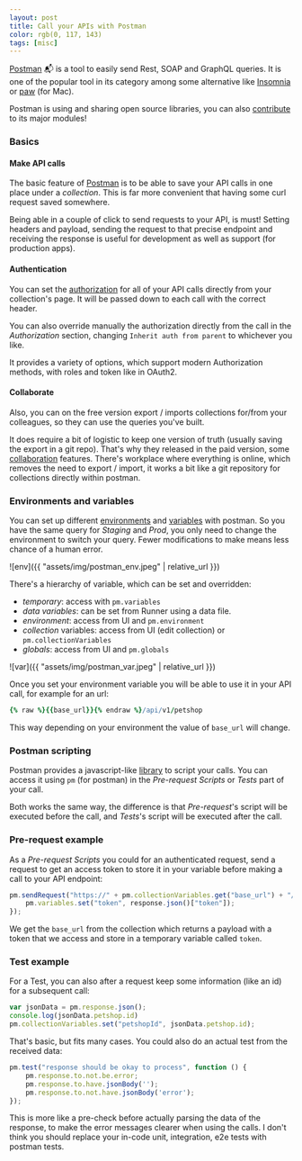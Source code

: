 ```yaml
---
layout: post 
title: Call your APIs with Postman
color: rgb(0, 117, 143)
tags: [misc]
---
```


[Postman](https://www.postman.com/) 📬 is a tool to easily send Rest, SOAP and GraphQL queries. It is one of the popular
tool in its category among some alternative like [Insomnia](https://insomnia.rest/) or [paw](https://paw.cloud/) (for
Mac).

Postman is using and sharing open source libraries, you can also [contribute](https://github.com/postmanlabs) to its
major modules!

### Basics

#### Make API calls

The basic feature of [Postman](https://learning.postman.com/docs/getting-started/introduction/) is to be able to save
your API calls in one place under a _collection_. This is far more convenient that having some curl request saved
somewhere.

Being able in a couple of click to send requests to your API, is must!
Setting headers and payload, sending the request to that precise endpoint and receiving the response is useful for
development as well as support (for production apps).

#### Authentication

You can set the [authorization](https://learning.postman.com/docs/sending-requests/authorization/) for all of your API
calls directly from your collection's page. It will be passed down to each call with the correct header.

You can also override manually the authorization directly from the call in the _Authorization_ section,
changing `Inherit auth from parent` to whichever you like.

It provides a variety of options, which support modern Authorization methods, with roles and token like in OAuth2.

#### Collaborate

Also, you can on the free version export / imports collections for/from your colleagues, so they can use the queries
you've built. 

It does require a bit of logistic to keep one version of truth (usually saving the export in a git repo).
That's why they released in the paid version, some [collaboration](https://learning.postman.com/docs/collaborating-in-postman/collaboration-intro/) features. 
There's workplace where everything is online, which removes the need to export / import,
it works a bit like a git repository for collections directly within postman.

### Environments and variables

You can set up different [environments](https://learning.postman.com/docs/sending-requests/managing-environments/) and
[variables](https://learning.postman.com/docs/sending-requests/variables/) with postman. So you have the same query
for _Staging_ and _Prod_, you only need to change the environment to switch your query. Fewer modifications to make
means less chance of a human error.

![env]({{ "assets/img/postman_env.jpeg" | relative_url }})

There's a hierarchy of variable, which can be set and overridden:
- _temporary_: access with `pm.variables`
- _data variables_: can be set from Runner using a data file. 
- _environment_: access from UI and `pm.environment`
- _collection_ variables: access from UI (edit collection) or `pm.collectionVariables`
- _globals_: access from UI and `pm.globals`

![var]({{ "assets/img/postman_var.jpeg" | relative_url }})

Once you set your environment variable you will be able to use it in your API call, for example for an url:

```coffeescript
{% raw %}{{base_url}}{% endraw %}/api/v1/petshop
```

This way depending on your environment the value of `base_url` will change.

### Postman scripting

Postman provides a
javascript-like [library](https://learning.postman.com/docs/writing-scripts/script-references/postman-sandbox-api-reference/)
to script your calls. You can access it using `pm` (for postman) in the _Pre-request Scripts_ or _Tests_ part of your
call.

Both works the same way, the difference is that _Pre-request_'s script will be executed before the call, and _Tests_'s
script will be executed after the call.

### Pre-request example

As a _Pre-request Scripts_ you could for an authenticated request, send a request to get an access token to store it in
your variable before making a call to your API endpoint:

```js
pm.sendRequest("https://" + pm.collectionVariables.get("base_url") + "/api/v1/authorize", function (err, response) {
    pm.variables.set("token", response.json()["token"]);
});
```

We get the `base_url` from the collection which returns a payload with a token that we access and store in a temporary
variable called `token`.

### Test example

For a Test, you can also after a request keep some information (like an id) for a subsequent call:

```js
var jsonData = pm.response.json();
console.log(jsonData.petshop.id)
pm.collectionVariables.set("petshopId", jsonData.petshop.id);
```

That's basic, but fits many cases. You could also do an actual test from the received data:

```js
pm.test("response should be okay to process", function () {
    pm.response.to.not.be.error;
    pm.response.to.have.jsonBody('');
    pm.response.to.not.have.jsonBody('error');
});
```

This is more like a pre-check before actually parsing the data of the response, to make the error messages clearer when
using the calls. I don't think you should replace your in-code unit, integration, e2e tests with postman tests.

